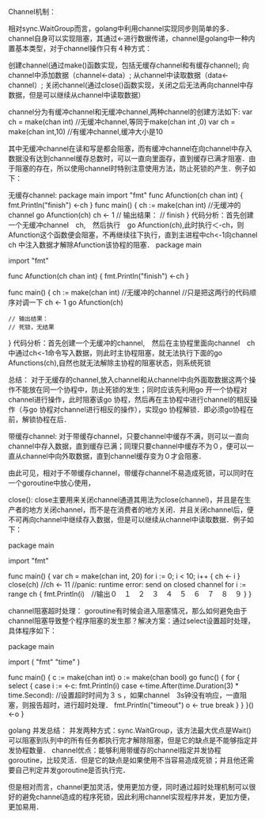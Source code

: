 Channel机制：

相对sync.WaitGroup而言，golang中利用channel实现同步则简单的多．channel自身可以实现阻塞，其通过<-进行数据传递，channel是golang中一种内置基本类型，对于channel操作只有４种方式：

创建channel(通过make()函数实现，包括无缓存channel和有缓存channel);
向channel中添加数据（channel<-data）;
从channel中读取数据（data<-channel）;
关闭channel(通过close()函数实现，关闭之后无法再向channel中存数据，但是可以继续从channel中读取数据）

channel分为有缓冲channel和无缓冲channel,两种channel的创建方法如下:
var ch = make(chan int) //无缓冲channel,等同于make(chan int ,0)
var ch = make(chan int,10) //有缓冲channel,缓冲大小是10

其中无缓冲channel在读和写是都会阻塞，而有缓冲channel在向channel中存入数据没有达到channel缓存总数时，可以一直向里面存，直到缓存已满才阻塞．由于阻塞的存在，所以使用channel时特别注意使用方法，防止死锁的产生．例子如下：

无缓存channel:
package main
import "fmt"
func Afunction(ch chan int) {
	fmt.Println("finish")
	<-ch
}
func main() {
	ch := make(chan int) //无缓冲的channel
	go Afunction(ch)
	ch <- 1
	// 输出结果：
	// finish
}
代码分析：首先创建一个无缓冲channel　ch,　然后执行　go Afunction(ch),此时执行＜-ch，则Afunction这个函数便会阻塞，不再继续往下执行，直到主进程中ch<-1向channel　ch 中注入数据才解除Afunction该协程的阻塞．
package main

import "fmt"

func Afunction(ch chan int) {
	fmt.Println("finish")
	<-ch
}

func main() {
	ch := make(chan int) //无缓冲的channel
	//只是把这两行的代码顺序对调一下
	ch <- 1
	go Afunction(ch)

	// 输出结果：
	// 死锁，无结果
}
代码分析：首先创建一个无缓冲的channel,　然后在主协程里面向channel　ch 中通过ch<-1命令写入数据，则此时主协程阻塞，就无法执行下面的go Afunctions(ch),自然也就无法解除主协程的阻塞状态，则系统死锁

总结：
对于无缓存的channel,放入channel和从channel中向外面取数据这两个操作不能放在同一个协程中，防止死锁的发生；同时应该先利用go 开一个协程对channel进行操作，此时阻塞该go 协程，然后再在主协程中进行channel的相反操作（与go 协程对channel进行相反的操作），实现go 协程解锁．即必须go协程在前，解锁协程在后．

带缓存channel:
对于带缓存channel，只要channel中缓存不满，则可以一直向 channel中存入数据，直到缓存已满；同理只要channel中缓存不为０，便可以一直从channel中向外取数据，直到channel缓存变为０才会阻塞．

由此可见，相对于不带缓存channel，带缓存channel不易造成死锁，可以同时在一个goroutine中放心使用，

close():
close主要用来关闭channel通道其用法为close(channel)，并且是在生产者的地方关闭channel，而不是在消费者的地方关闭．并且关闭channel后，便不可再向channel中继续存入数据，但是可以继续从channel中读取数据．例子如下：

package main

import "fmt"

func main() {
    var ch = make(chan int, 20)
    for i := 0; i < 10; i++ {
        ch <- i
    }
    close(ch)
    //ch <- 11 //panic: runtime error: send on closed channel
    for i := range ch {
        fmt.Println(i)　//输出０　１　２　３　４　５　６　７　８　９
    }
}


channel阻塞超时处理：
goroutine有时候会进入阻塞情况，那么如何避免由于channel阻塞导致整个程序阻塞的发生那？解决方案：通过select设置超时处理，具体程序如下：

package main

 import (
    "fmt"
    "time"
)

func main() {
    c := make(chan int)
    o := make(chan bool)
    go func() {
        for {
            select {
            case i := <-c:
                fmt.Println(i)
            case <-time.After(time.Duration(3) * time.Second):    //设置超时时间为３ｓ，如果channel　3s钟没有响应，一直阻塞，则报告超时，进行超时处理．
                fmt.Println("timeout")
                o <- true
                break
            }
        }
    }()
    <-o
}



golang 并发总结：
并发两种方式：sync.WaitGroup，该方法最大优点是Wait()可以阻塞到队列中的所有任务都执行完才解除阻塞，但是它的缺点是不能够指定并发协程数量．
channel优点：能够利用带缓存的channel指定并发协程goroutine，比较灵活．但是它的缺点是如果使用不当容易造成死锁；并且他还需要自己判定并发goroutine是否执行完．

但是相对而言，channel更加灵活，使用更加方便，同时通过超时处理机制可以很好的避免channel造成的程序死锁，因此利用channel实现程序并发，更加方便，更加易用．
